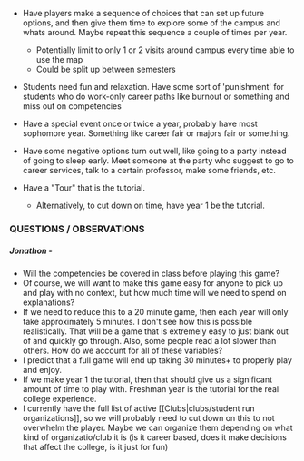 - Have players make a sequence of choices that can set up future options, and then give them time to explore some of the campus and whats around. Maybe repeat this sequence a couple of times per year.
	- Potentially limit to only 1 or 2 visits around campus every time able to use the map
	- Could be split up between semesters
	

- Students need fun and relaxation. Have some sort of 'punishment' for students who do work-only career paths like burnout or something and miss out on competencies

- Have a special event once or twice a year, probably have most sophomore year. Something like career fair or majors fair or something.

- Have some negative options turn out well, like going to a party instead of going to sleep early. Meet someone at the party who suggest to go to career services, talk to a certain professor, make some friends, etc.

- Have a "Tour" that is the tutorial.
	- Alternatively, to cut down on time, have year 1 be the tutorial.

### QUESTIONS / OBSERVATIONS
##### Jonathon -
- Will the competencies be covered in class before playing this game? 
- Of course, we will want to make this game easy for anyone to pick up and play with no context, but how much time will we need to spend on explanations?
- If we need to reduce this to a 20 minute game, then each year will only take approximately 5 minutes. I don't see how this is possible realistically. That will be a game that is extremely easy to just blank out of and quickly go through. Also, some people read a lot slower than others. How do we account for all of these variables? 
- I predict that a full game will end up taking 30 minutes+ to properly play and enjoy.
- If we make year 1 the tutorial, then that should give us a significant amount of time to play with. Freshman year is the tutorial for the real college experience. 
- I currently have the full list of active [[Clubs|clubs/student run organizations]], so we will probably need to cut down on this to not overwhelm the player. Maybe we can organize them depending on what kind of organizatio/club it is (is it career based, does it make decisions that affect the college, is it just for fun)